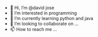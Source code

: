 - 👋 Hi, I’m @david jose
- 👀 I’m interested in programming
- 🌱 I’m currently learning python and java
- 💞️ I’m looking to collaborate on ...
- 📫 How to reach me ...

<!---
denniskurian/denniskurian is a ✨ special ✨ repository because its `README.md` (this file) appears on your GitHub profile.
You can click the Preview link to take a look at your changes.
--->

